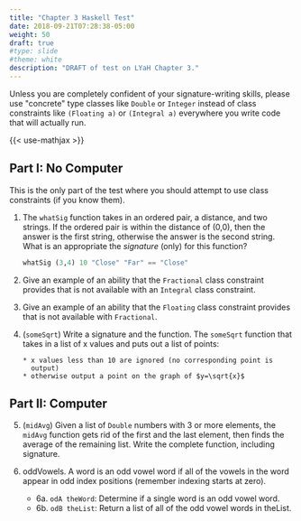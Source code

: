 ```yaml
---
title: "Chapter 3 Haskell Test"
date: 2018-09-21T07:28:38-05:00
weight: 50
draft: true
#type: slide
#theme: white
description: "DRAFT of test on LYaH Chapter 3."
---
```


Unless you are completely confident of your signature-writing skills,
please use "concrete" type classes like `Double` or `Integer` instead
of class constraints like `(Floating a)` or `(Integral a)` everywhere
you write code that will actually run.

{{< use-mathjax >}}

## Part I: No Computer

This is the only part of the test where you should attempt to use
class constraints (if you know them). 
<!--
This part should be done with no
computer (that is, no use of Haskell on the computer).
-->


1. The `whatSig` function takes in an ordered pair, a distance, and
   two strings. If the ordered pair is within the distance of (0,0),
   then the answer is the first string, otherwise the answer is the
   second string. What is an appropriate the _signature_ (only) for
   this function? 

     ```haskell
     whatSig (3,4) 10 "Close" "Far" == "Close"
     ```

2. Give an example of an ability that the  `Fractional` class
   constraint provides that is not available with an `Integral` class
   constraint. 
   
3. Give an example of an ability that the `Floating` class constraint
   provides that is not available with `Fractional`.

4. (`someSqrt`) Write a signature and the function.
   The `someSqrt` function that takes in a list of x values and puts out a
   list of points:
   
       * x values less than 10 are ignored (no corresponding point is
         output)
       * otherwise output a point on the graph of $y=\sqrt{x}$


## Part II: Computer

5. (`midAvg`) Given a list of `Double` numbers with 3 or more
   elements, the `midAvg` function gets rid of the first and the last
   element, then finds the average of the remaining list. Write the
   complete function, including signature.
   
   
6. oddVowels. A word is an odd vowel word if all of the vowels in the
   word appear in odd index positions (remember indexing starts at
   zero).

    * 6a. `odA theWord`: Determine if a single word is an odd vowel word.
    * 6b. `odB theList`: Return a list of all of the odd vowel words in theList.

